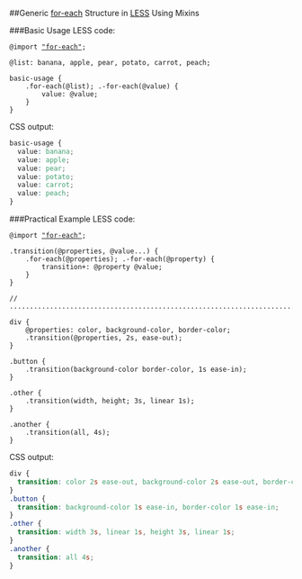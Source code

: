 ##Generic [for-each](../src/for-each.less) Structure in [LESS](http://lesscss.org/) Using Mixins

###Basic Usage
LESS code:
<pre lang="less"><code>@import <a href="../src/for-each.less">"for-each"</a>;

@list: banana, apple, pear, potato, carrot, peach;

basic-usage {
    .for-each(@list); .-for-each(@value) {
        value: @value;
    }
}
</code></pre>
CSS output:
```css
basic-usage {
  value: banana;
  value: apple;
  value: pear;
  value: potato;
  value: carrot;
  value: peach;
}
```

###Practical Example
LESS code:
<pre lang="less"><code>@import <a href="../src/for-each.less">"for-each"</a>;

.transition(@properties, @value...) {
    .for-each(@properties); .-for-each(@property) {
        transition+: @property @value;
    }
}

// ............................................................................

div {
    @properties: color, background-color, border-color;
    .transition(@properties, 2s, ease-out);
}

.button {
    .transition(background-color border-color, 1s ease-in);
}

.other {
    .transition(width, height; 3s, linear 1s);
}

.another {
    .transition(all, 4s);
}
</code></pre>
CSS output:
```css
div {
  transition: color 2s ease-out, background-color 2s ease-out, border-color 2s ease-out;
}
.button {
  transition: background-color 1s ease-in, border-color 1s ease-in;
}
.other {
  transition: width 3s, linear 1s, height 3s, linear 1s;
}
.another {
  transition: all 4s;
}
```
